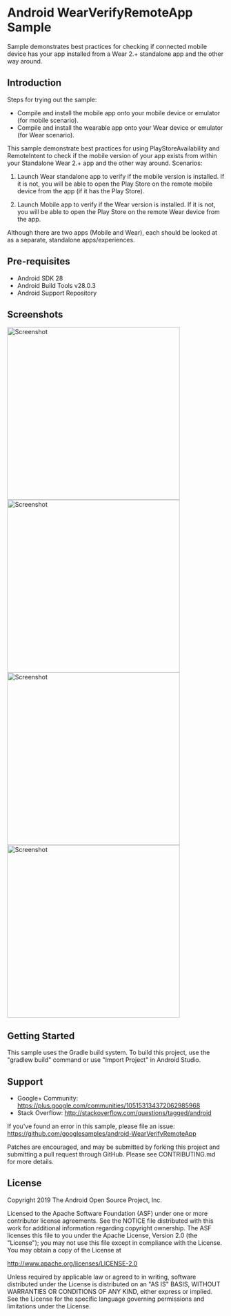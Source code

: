 
Android WearVerifyRemoteApp Sample
===================================

Sample demonstrates best practices for checking if connected mobile device has your app installed
from a Wear 2.+ standalone app and the other way around.

Introduction
------------

Steps for trying out the sample:
* Compile and install the mobile app onto your mobile device or emulator (for mobile
scenario).
* Compile and install the wearable app onto your Wear device or emulator (for Wear
scenario).

This sample demonstrate best practices for using PlayStoreAvailability and RemoteIntent to check
if the mobile version of your app exists from within your Standalone Wear 2.+ app and the other
way around. Scenarios:

1. Launch Wear standalone app to verify if the mobile version is installed. If it is not, you will
be able to open the Play Store on the remote mobile device from the app (if it has the Play Store).

2. Launch Mobile app to verify if the Wear version is installed. If it is not, you will
be able to open the Play Store on the remote Wear device from the app.

Although there are two apps (Mobile and Wear), each should be looked at as a separate, standalone
apps/experiences.

Pre-requisites
--------------

- Android SDK 28
- Android Build Tools v28.0.3
- Android Support Repository

Screenshots
-------------

<img src="screenshots/wear-1.png" height="400" alt="Screenshot"/> <img src="screenshots/wear-2.png" height="400" alt="Screenshot"/> <img src="screenshots/mobile-1.png" height="400" alt="Screenshot"/> <img src="screenshots/mobile-2.png" height="400" alt="Screenshot"/> 

Getting Started
---------------

This sample uses the Gradle build system. To build this project, use the
"gradlew build" command or use "Import Project" in Android Studio.

Support
-------

- Google+ Community: https://plus.google.com/communities/105153134372062985968
- Stack Overflow: http://stackoverflow.com/questions/tagged/android

If you've found an error in this sample, please file an issue:
https://github.com/googlesamples/android-WearVerifyRemoteApp

Patches are encouraged, and may be submitted by forking this project and
submitting a pull request through GitHub. Please see CONTRIBUTING.md for more details.

License
-------

Copyright 2019 The Android Open Source Project, Inc.

Licensed to the Apache Software Foundation (ASF) under one or more contributor
license agreements.  See the NOTICE file distributed with this work for
additional information regarding copyright ownership.  The ASF licenses this
file to you under the Apache License, Version 2.0 (the "License"); you may not
use this file except in compliance with the License.  You may obtain a copy of
the License at

http://www.apache.org/licenses/LICENSE-2.0

Unless required by applicable law or agreed to in writing, software
distributed under the License is distributed on an "AS IS" BASIS, WITHOUT
WARRANTIES OR CONDITIONS OF ANY KIND, either express or implied.  See the
License for the specific language governing permissions and limitations under
the License.
